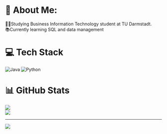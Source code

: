 # 💫 About Me:
👨‍💻Studying Business Information Technology student at TU Darmstadt.<br>
📚Currently learning SQL and data management<br>


# 💻 Tech Stack
![Java](https://img.shields.io/badge/java-%23ED8B00.svg?style=flat&logo=openjdk&logoColor=white) ![Python](https://img.shields.io/badge/python-3670A0?style=flat&logo=python&logoColor=ffdd54)
# 📊 GitHub Stats
![](https://github-readme-stats.vercel.app/api?username=Si2-Aung&theme=blueberry&hide_border=false&include_all_commits=false&count_private=false)<br/>
![](https://github-readme-streak-stats.herokuapp.com/?user=Si2-Aung&theme=tokyonight&hide_border=false)<br/>

---
[![](https://visitcount.itsvg.in/api?id=Si2-Aung&icon=5&color=12)](https://visitcount.itsvg.in)

<!-- Proudly created with GPRM ( https://gprm.itsvg.in ) -->
